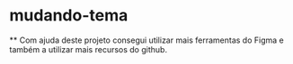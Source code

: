 # mudando-tema

** Com ajuda deste projeto consegui utilizar mais ferramentas do Figma e  também a utilizar mais recursos do github.
